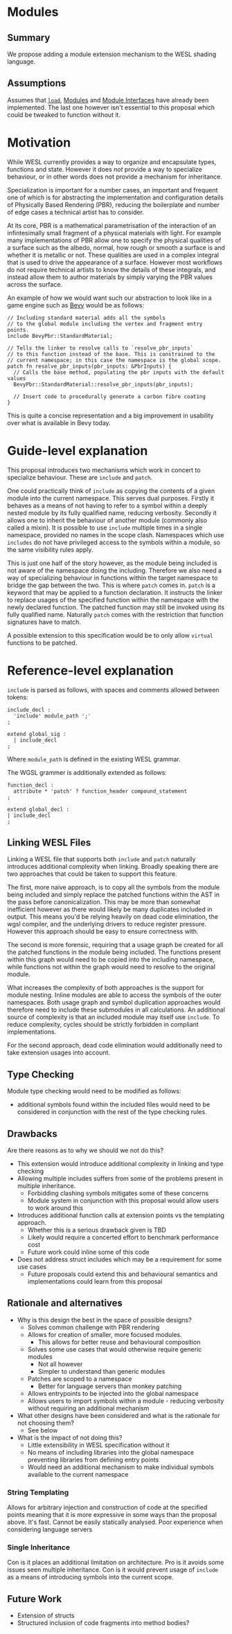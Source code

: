 # Modules

## Summary

We propose adding a module extension mechanism to the WESL shading language.

## Assumptions

Assumes that [`load`](./Imports.md), [Modules](./Modules.md) and [Module Interfaces](./ModulesInterfaces.md) have already been implemented. The last one however isn't essential to this proposal which could be tweaked to function without it.

# Motivation

While WESL currently provides a way to organize and encapsulate types, functions and state. However it does *not* 
provide a way to specialize behaviour, or in other words does not provide a mechanism for inheritance. 

Specialization is important for a number cases, an important and frequent one of which is for abstracting the implementation and configuration details of Physically Based Rendering (PBR), reducing the boilerplate and number of edge cases a technical artist has to consider. 

At its core, PBR is a mathematical parametrisation of the interaction of an infintesimally small fragment of a physical materials with light. For example many implementations of PBR allow one to specify the physical qualities of a surface such as the albedo, normal, how rough or smooth a surface is and whether it is metallic or not. These qualities are used in a complex integral that is used to drive the appearance of a surface. However most workflows do not require
technical artists to know the details of these integrals, and instead allow them to author materials by simply varying 
the PBR values across the surface. 

An example of how we would want such our abstraction to look like in a game engine such as [Bevy](https://bevyengine.org/)
would be as follows:

```reasonml
// Including standard material adds all the symbols 
// to the global module including the vertex and fragment entry points. 
include BevyPbr::StandardMaterial;

// Tells the linker to resolve calls to `resolve_pbr_inputs`
// to this function instead of the base. This is constrained to the 
// current namespace; in this case the namespace is the global scope.
patch fn resolve_pbr_inputs(pbr_inputs: &PbrInputs) {
  // Calls the base method, populating the pbr inputs with the default values
  BevyPbr::StandardMaterial::resolve_pbr_inputs(pbr_inputs); 
  
  // Insert code to procedurally generate a carbon fibre coating
}
```

This is quite a concise representation and a big improvement in usability over what is available in Bevy today.

# Guide-level explanation

This proposal introduces two mechanisms which work in concert to specialize behaviour. These are `include` and `patch`. 

One could practically think of `include` as copying the contents of a given module into the current namespace. This serves dual purposes. Firstly it behaves as a means of not having to refer to a symbol within a deeply nested module by its fully qualified name, reducing verbosity. Secondly it allows one to inherit the behaviour of another module (commonly also called a mixin). It is possible to use `include` multiple times in a single namespace, provided no names in the scope clash.  Namespaces which use `includes` do not have privileged access to the symbols within a module, so the same visibility rules apply. 

This is just one half of the story however, as the module being included is not aware of the namespace doing the including. Therefore we also need a way of specializing behaviour in functions within the target namespace to bridge the gap between the two. This is where `patch` comes in. `patch` is a keyword that may be applied to a function declaration. It instructs the linker to replace usages of the specified function within the namespace with the newly declared function. The patched function may still be invoked using its fully qualified name. Naturally `patch` comes with the restriction that function signatures have to match. 

A possible extension to this specification would be to only allow `virtual` functions to be patched.

# Reference-level explanation

`include` is parsed as follows, with spaces and comments allowed between tokens:

```bnf
include_decl :
  'include' module_path ';'
;

extend global_sig :
  | include_decl
;
```

Where `module_path` is defined in the existing WESL grammar. 

The WGSL grammer is additionally extended as follows: 

```bnf
function_decl :
  attribute * 'patch' ? function_header compound_statement
;

extend global_decl : 
| include_decl
;
```

## Linking WESL Files

Linking a WESL file that supports both `include` and `patch` naturally introduces additional complexity when linking. Broadly speaking there are two approaches that could be taken to  support this feature. 

The first, more naïve approach, is to copy all the symbols from the module being included and simply replace the patched functions within the AST in the pass before
canonicalization. This may be more than somewhat inefficient however as there would likely be many duplicates included in output. This means you'd be relying heavily on dead code elimination, the wgsl compiler, and the underlying drivers to reduce register pressure. However this approach should be easy to ensure correctness with. 

The second is more forensic, requiring that a usage graph be created for all the patched functions in the module being included. The functions present within this graph would need to be copied into the including namespace, while functions not within the graph would need to resolve to the original module. 

What increases the complexity of both approaches is the support for module nesting. Inline modules are able to access the symbols of the outer namespaces. Both usage graph and symbol duplication approaches would therefore need to include these submodules in all calculations. An additional source of complexity is that an included module may itself use `include`. To reduce complexity, cycles should be strictly forbidden in compliant implementations. 

For the second approach, dead code elimination would additionally need to take extension usages into account. 

## Type Checking

Module type checking would need to be modified as follows: 
- additional symbols found within the included files would need to be considered in conjunction with the rest of the type checking rules.

## Drawbacks

Are there reasons as to why we should we not do this?

- This extension would introduce additional complexity in linking and type checking
- Allowing multiple includes suffers from some of the problems present in multiple inheritance. 
  - Forbidding clashing symbols mitigates some of these concerns
  - Module system in conjunction with this proposal would allow users to work around this
- Introduces additional function calls at extension points vs the templating approach. 
  - Whether this is a serious drawback given is TBD
  - Likely would require a concerted effort to benchmark performance cost
  - Future work could inline some of this code
- Does not address struct includes which may be a requirement for some use cases
  - Future proposals could extend this and behavioural semantics and implementations could learn from this proposal

## Rationale and alternatives

- Why is this design the best in the space of possible designs?
  - Solves common challenge with PBR rendering
  - Allows for creation of smaller, more focused modules. 
    - This allows for better reuse and behavioural composition
  - Solves some use cases that would otherwise require generic modules
    - Not all however
    - Simpler to understand than generic modules
  - Patches are scoped to a namespace 
    - Better for language servers than monkey patching
  - Allows entrypoints to be injected into the global namespace 
  - Allows users to import symbols within a module - reducing verbosity without requiring an additional mechanism
- What other designs have been considered and what is the rationale for not choosing them?
  - See below
- What is the impact of not doing this?
  - Little extensibility in WESL specification without it
  - No means of including libraries into the global namespace preventing libraries from defining entry points
  - Would need an additional mechanism to make individual symbols available to the current namespace


### String Templating
Allows for arbitrary injection and construction of code at the specified points meaning that it is more expressive in some ways than the proposal above. It's fast. Cannot be easily statically analysed. Poor experience when considering language servers

### Single Inheritance
Con is it places an additional limitation on architecture. Pro is it avoids some issues seen multiple inheritance. 
Con is it would prevent usage of `include` as a means of introducing symbols into the current scope. 

## Future Work
 - Extension of structs
 - Structured inclusion of code fragments into method bodies?

